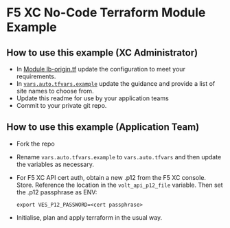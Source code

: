 # F5 XC No-Code Terraform Module Example

## How to use this example (XC Administrator)

- In [Module lb-origin.tf](./modules/no-code/lb-origin.tf) update the configuration to meet your requirements.
- In [`vars.auto.tfvars.example`](./vars.auto.tfvars.example) update the guidance and provide a list of site names to choose from.
- Update this readme for use by your application teams
- Commit to your private git repo.


## How to use this example (Application Team)

- Fork the repo
- Rename `vars.auto.tfvars.example` to `vars.auto.tfvars` and then update the variables as necessary.
- For F5 XC API cert auth, obtain a new .p12 from the F5 XC console.  Store.  Reference the location in the `volt_api_p12_file` variable.  Then set the .p12 passphrase as ENV:

	`export VES_P12_PASSWORD=<cert passphrase>`

- Initialise, plan and apply terraform in the usual way.